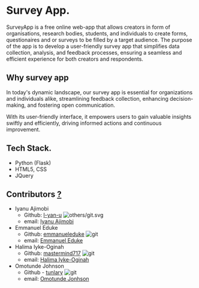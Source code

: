 # Survey App.

SurveyApp is a free online web-app that allows creators in form of organisations, research bodies, students, and individuals to create forms, questionaires and or surveys to be filled by a target audience. The purpose of the app is to develop a user-friendly survey app that simplifies data collection, analysis, and feedback processes, ensuring a seamless and efficient experience for both creators and respondents.

## Why survey app
In today's dynamic landscape, our survey app is essential for organizations and individuals alike, streamlining feedback collection, enhancing decision-making, and fostering open communication. 

With its user-friendly interface, it empowers users to gain valuable insights swiftly and efficiently, driving informed actions and continuous improvement.


## Tech Stack.

- Python (Flask) 
- HTML5, CSS
- JQuery

## Contributors [?](authors.md)

- Iyanu Ajimobi
  - Github: [I-yan-u](https://github.com/I-yan-u) ![others/git.svg](https://github.com/I-yan-u/Github-Profile-Readme-Logos/blob/042e36c55d4d757621dedc4f03108213fbb57ec4/others/git.svg)
  - email: [Iyanu Ajimobi](mailto:iyanuajimobi5000@outlook.com)
- Emmanuel Eduke
  - Github: [emmanueleduke](https://github.com/emmanueleduke) ![git](https://github.com/I-yan-u/Github-Profile-Readme-Logos/tree/master/others/git.svg)
  - email: [Emmanuel Eduke](mailto:#) 
- Halima Iyke-Oginah
  - Github: [mastermind717](https://github.com/mastermind717) ![git](https://github.com/I-yan-u/Github-Profile-Readme-Logos/tree/master/others/git.svg)
  - email: [Halima Iyke-Oginah](mailto:#)
- Omotunde Johnson
  - Github - [tunlary](https://github.com/#) ![git](https://github.com/I-yan-u/Github-Profile-Readme-Logos/tree/master/others/git.svg)
  - email: [Omotunde Jonhson](mailto:#)
